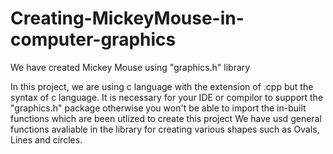 # Creating-MickeyMouse-in-computer-graphics
We have created Mickey Mouse using "graphics.h" library

In this project, we are using c language with the extension of .cpp but the syntax of c language.
It is necessary for your IDE or compilor to support the "graphics.h" package otherwise you won't be able to import the in-built functions which are been utlized to create this project
We have usd general functions avaliable in the library for creating various shapes such as Ovals, Lines and circles.
